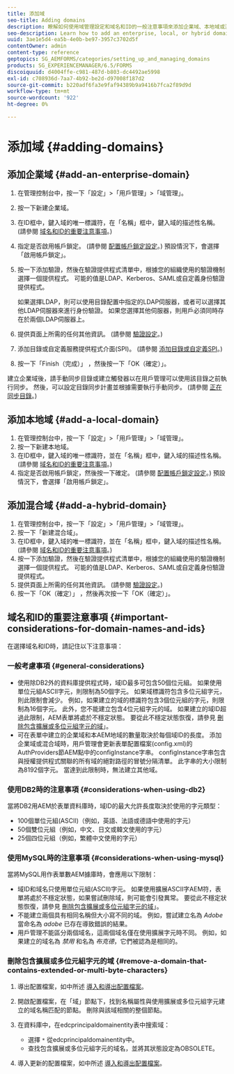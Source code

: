 ```yaml
---
title: 添加域
seo-title: Adding domains
description: 瞭解如何使用域管理設定和域名和ID的一般注意事項來添加企業域、本地域或混合域。
seo-description: Learn how to add an enterprise, local, or hybrid domain using Domain Management settings and general considerations for domain names and IDs.
uuid: 3ae1e5d4-ea5b-4e0b-be97-3957c3702d5f
contentOwner: admin
content-type: reference
geptopics: SG_AEMFORMS/categories/setting_up_and_managing_domains
products: SG_EXPERIENCEMANAGER/6.5/FORMS
discoiquuid: d4004ffe-c981-487d-b803-dc4492ae5998
exl-id: c708936d-7aa7-4b92-be2d-d97008f187d2
source-git-commit: b220adf6fa3e9faf94389b9a9416b7fca2f89d9d
workflow-type: tm+mt
source-wordcount: '922'
ht-degree: 0%

---
```


# 添加域 {#adding-domains}

## 添加企業域 {#add-an-enterprise-domain}

1. 在管理控制台中，按一下「設定」>「用戶管理」>「域管理」。
1. 按一下新建企業域。
1. 在ID框中，鍵入域的唯一標識符，在「名稱」框中，鍵入域的描述性名稱。 (請參閱 [域名和ID的重要注意事項](adding-domains.md#important-considerations-for-domain-names-and-ids)。)
1. 指定是否啟用帳戶鎖定。 (請參閱 [配置帳戶鎖定設定](/help/forms/using/admin-help/configure-account-locking-settings.md#configure-account-locking-settings)。) 預設情況下，會選擇「啟用帳戶鎖定」。
1. 按一下添加驗證，然後在驗證提供程式清單中，根據您的組織使用的驗證機制選擇一個提供程式。 可能的值是LDAP、Kerberos、SAML或自定義身份驗證提供程式。

   如果選擇LDAP，則可以使用目錄配置中指定的LDAP伺服器，或者可以選擇其他LDAP伺服器來進行身份驗證。 如果您選擇其他伺服器，則用戶必須同時存在於兩個LDAP伺服器上。

1. 提供頁面上所需的任何其他資訊。 (請參閱 [驗證設定](/help/forms/using/admin-help/configuring-authentication-providers.md#authentication-settings)。)
1. 添加目錄或自定義服務提供程式介面(SPI)。 (請參閱 [添加目錄或自定義SPI](/help/forms/using/admin-help/configuring-directories.md#adding-directories-or-custom-spis)。)
1. 按一下「Finish（完成）」 ，然後按一下「OK（確定）」。

建立企業域後，請手動同步目錄或建立觸發器以在用戶管理可以使用該目錄之前執行同步。 然後，可以設定目錄同步計畫並根據需要執行手動同步。 (請參閱 [正在同步目錄](/help/forms/using/admin-help/synchronizing-directories.md#synchronizing-directories)。)

## 添加本地域 {#add-a-local-domain}

1. 在管理控制台中，按一下「設定」>「用戶管理」>「域管理」。
1. 按一下新建本地域。
1. 在ID框中，鍵入域的唯一標識符，並在「名稱」框中，鍵入域的描述性名稱。 (請參閱 [域名和ID的重要注意事項](adding-domains.md#important-considerations-for-domain-names-and-ids)。)
1. 指定是否啟用帳戶鎖定，然後按一下確定。 (請參閱 [配置帳戶鎖定設定](/help/forms/using/admin-help/configure-account-locking-settings.md#configure-account-locking-settings)。) 預設情況下，會選擇「啟用帳戶鎖定」。

## 添加混合域 {#add-a-hybrid-domain}

1. 在管理控制台中，按一下「設定」>「用戶管理」>「域管理」。
1. 按一下「新建混合域」。
1. 在ID框中，鍵入域的唯一標識符，並在「名稱」框中，鍵入域的描述性名稱。 (請參閱 [域名和ID的重要注意事項](adding-domains.md#important-considerations-for-domain-names-and-ids)。)
1. 按一下添加驗證，然後在驗證提供程式清單中，根據您的組織使用的驗證機制選擇一個提供程式。 可能的值是LDAP、Kerberos、SAML或自定義身份驗證提供程式。
1. 提供頁面上所需的任何其他資訊。 (請參閱 [驗證設定](/help/forms/using/admin-help/configuring-authentication-providers.md#authentication-settings)。)
1. 按一下「OK（確定）」 ，然後再次按一下「OK（確定）」。

## 域名和ID的重要注意事項 {#important-considerations-for-domain-names-and-ids}

在選擇域名和ID時，請記住以下注意事項：

### 一般考慮事項 {#general-considerations}

* 使用除DB2外的資料庫提供程式時，域ID最多可包含50個位元組。 如果使用單位元組ASCII字元，則限制為50個字元。 如果域標識符包含多位元組字元，則此限制會減少。 例如，如果建立的域的標識符包含3個位元組的字元，則限制為16個字元。 此外，您不能建立包含4位元組字元的域。 如果建立的域ID超過此限制，AEM表單將處於不穩定狀態。 要從此不穩定狀態恢復，請參見 [刪除包含擴展或多位元組字元的域](adding-domains.md#remove-a-domain-that-contains-extended-or-multi-byte-characters)」。
* 可在表單中建立的企業域和本AEM地域的數量取決於每個域ID的長度。 添加企業域或混合域時，用戶管理會更新表單配置檔案(config.xml)的AuthProviders節AEM點中的configInstance字串。 configInstance字串包含與授權提供程式關聯的所有域的絕對路徑的冒號分隔清單。 此字串的大小限制為8192個字元。 當達到此限制時，無法建立其他域。

### 使用DB2時的注意事項 {#considerations-when-using-db2}

當將DB2用AEM於表單資料庫時，域ID的最大允許長度取決於使用的字元類型：

* 100個單位元組(ASCII)（例如，英語、法語或德語中使用的字元）
* 50個雙位元組（例如，中文、日文或韓文使用的字元）
* 25個四位元組（例如，繁體中文使用的字元）

### 使用MySQL時的注意事項 {#considerations-when-using-mysql}

當將MySQL用作表單數AEM據庫時，會應用以下限制：

* 域ID和域名只使用單位元組(ASCII)字元。 如果使用擴展ASCII字AEM符，表單將處於不穩定狀態，如果嘗試刪除域，則可能會引發異常。 要從此不穩定狀態恢復，請參見 [刪除包含擴展或多位元組字元的域](adding-domains.md#remove-a-domain-that-contains-extended-or-multi-byte-characters)」。
* 不能建立兩個具有相同名稱但大小寫不同的域。 例如，嘗試建立名為 *Adobe* 當命名為 *adobe* 已存在導致錯誤的結果。
* 用戶管理不能區分兩個域名，這兩個域名僅在使用擴展字元時不同。 例如，如果建立的域名為 *禁用* 和名為 *布克德*，它們被認為是相同的。

### 刪除包含擴展或多位元組字元的域 {#remove-a-domain-that-contains-extended-or-multi-byte-characters}

1. 導出配置檔案，如中所述 [導入和導出配置檔案](/help/forms/using/admin-help/importing-exporting-configuration-file.md#importing-and-exporting-the-configuration-file)。
1. 開啟配置檔案，在「域」節點下，找到名稱屬性與使用擴展或多位元組字元建立的域名稱匹配的節點。 刪除與該域相關的整個節點。
1. 在資料庫中，在edcprincipaldomainentity表中搜索域：

   * 選擇 `*` 從edcprincipaldomainentity中。
   * 查找包含擴展或多位元組字元的域名，並將其狀態設定為OBSOLETE。

1. 導入更新的配置檔案，如中所述 [導入和導出配置檔案](/help/forms/using/admin-help/importing-exporting-configuration-file.md#importing-and-exporting-the-configuration-file)。
